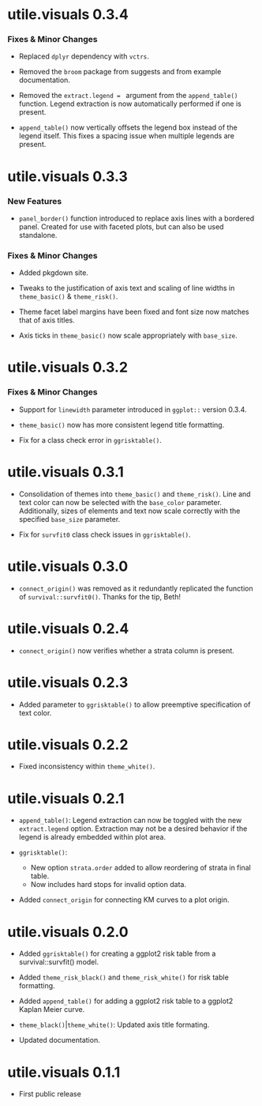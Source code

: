 # utile.visuals 0.3.4

### Fixes & Minor Changes

* Replaced `dplyr` dependency with `vctrs`.

* Removed the `broom` package from suggests and from example documentation.

* Removed the `extract.legend = ` argument from the `append_table()` function. Legend extraction is now automatically performed if one is present.

* `append_table()` now vertically offsets the legend box instead of the legend itself. This fixes a spacing issue when multiple legends are present.

# utile.visuals 0.3.3

### New Features

* `panel_border()` function introduced to replace axis lines with a bordered panel.
Created for use with faceted plots, but can also be used standalone.

### Fixes & Minor Changes

* Added pkgdown site.

* Tweaks to the justification of axis text and scaling of line widths in `theme_basic()`
& `theme_risk()`.

* Theme facet label margins have been fixed and font size now matches that of axis
titles.

* Axis ticks in `theme_basic()` now scale appropriately with `base_size`.


# utile.visuals 0.3.2

### Fixes & Minor Changes
* Support for `linewidth` parameter introduced in `ggplot::` version 0.3.4.

* `theme_basic()` now has more consistent legend title formatting.

* Fix for a class check error in `ggrisktable()`.


# utile.visuals 0.3.1

* Consolidation of themes into `theme_basic()` and `theme_risk()`. Line and text color can now be selected with the `base_color` parameter. Additionally, sizes of elements and text now scale correctly with the specified `base_size` parameter.

* Fix for `survfit0` class check issues in `ggrisktable()`.


# utile.visuals 0.3.0

* `connect_origin()` was removed as it redundantly replicated the function of `survival::survfit0()`. Thanks for the tip, Beth!


# utile.visuals 0.2.4

* `connect_origin()` now verifies whether a strata column is present.


# utile.visuals 0.2.3

* Added parameter to `ggrisktable()` to allow preemptive specification of text color.


# utile.visuals 0.2.2

* Fixed inconsistency within `theme_white()`.


# utile.visuals 0.2.1

* `append_table()`: Legend extraction can now be toggled with the new `extract.legend` option. Extraction may not be a desired behavior if the legend is already embedded within plot area.

* `ggrisktable()`:
  - New option `strata.order` added to allow reordering of strata in final table.
  - Now includes hard stops for invalid option data.

* Added `connect_origin` for connecting KM curves to a plot origin.


# utile.visuals 0.2.0

* Added `ggrisktable()` for creating a ggplot2 risk table from a survival::survfit() model.

* Added `theme_risk_black()` and `theme_risk_white()` for risk table formatting.

* Added `append_table()` for adding a ggplot2 risk table to a ggplot2 Kaplan Meier curve.

* `theme_black()`|`theme_white()`: Updated axis title formating.

* Updated documentation.


# utile.visuals 0.1.1

* First public release
